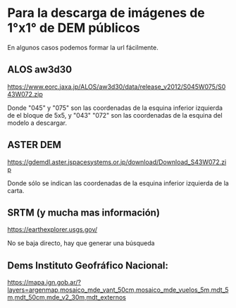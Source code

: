 # Para la descarga de imágenes de 1°x1° de DEM públicos

En algunos casos podemos formar la url fácilmente.

## ALOS aw3d30

https://www.eorc.jaxa.jp/ALOS/aw3d30/data/release_v2012/S045W075/S043W072.zip

Donde "045" y "075" son  las coordenadas de la esquina inferior izquierda de
el bloque de 5x5, y "043" "072" son las coordenadas de la esquina del modelo
a descargar.

## ASTER DEM

https://gdemdl.aster.jspacesystems.or.jp/download/Download_S43W072.zip

Donde sólo se indican las coordenadas de la esquina inferior izquierda de la
carta.

## SRTM (y mucha mas información)

https://earthexplorer.usgs.gov/

No se baja directo, hay que generar una búsqueda

## Dems Instituto Geofráfico Nacional:

https://mapa.ign.gob.ar/?layers=argenmap,mosaico_mde_vant_50cm,mosaico_mde_vuelos_5m,mdt_5m,mdt_50cm,mde_v2_30m,mdt_externos
